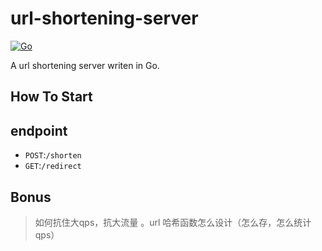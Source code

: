 # url-shortening-server


[![Go](https://github.com/Zchary-Ma/project52-url-shortner/actions/workflows/go.yml/badge.svg?branch=main)](https://github.com/Zchary-Ma/project52-url-shortener/actions/workflows/go.yml)

A url shortening server writen in Go.

## How To Start


## endpoint

- `POST`:`/shorten` 
- `GET`:`/redirect`

## Bonus

> 如何抗住大qps，抗大流量 。url 哈希函数怎么设计（怎么存，怎么统计qps）
